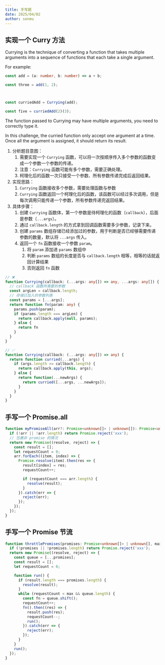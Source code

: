 ```yaml
---
title: 手写题
date: 2025/04/02
author: senmu
---
```


## 实现一个 Curry 方法

Currying is the technique of converting a function that takes multiple arguments into a sequence of functions that each take a single argument.

For example:

```ts
const add = (a: number, b: number) => a + b;

const three = add(1, 2);



const curriedAdd = Currying(add);

const five = curriedAdd(2)(3);
```

The function passed to Currying may have multiple arguments, you need to correctly type it.

In this challenge, the curried function only accept one argument at a time.
Once all the argument is assigned, it should return its result.

1. 分析题目意图：
   1. 需要实现一个 `Currying` 函数，可以将一次按顺序传入多个参数的函数变成一个参数一个参数的传递。
   2. 注意：`Currying` 函数可能有多个参数，需要正确处理。
   3. 柯理化后的函数一次只接受一个参数、所有参数传递完成后返回结果。
2. 实现思路：
   1. `Currying` 函数接收多个参数，需要处理函数与参数
   2. `Currying` 函数返回一个柯理化后的函数，该函数可以经过多次调用，但是每次调用只能传递一个参数，所有参数传递完返回结果。
3. 具体步骤：
   1. 创建 `Currying` 函数体，第一个参数是待柯理化的函数（`callback`），后面是参数（`...args`）。
   2. 通过 `callback.length` 的方式拿到回调函数需要多少参数，记录下来。
   3. 创建 `params` 数组存储已经添加过的参数，用于判断是否已经够需要传递参数的数量，默认将 `...args` 传入。
   4. 返回一个 `fn` 函数接收一个参数 `param`。
      1. 将 `param` 添加进 `params` 数组中
      2. 判断 `params` 数组的长度是否与 `callback.length` 相等，相等的话就返回计算结果
      3. 否则返回 `fn` 函数

```ts
// ❌
function Currying(callback: (...args: any[]) => any, ...args: any[]) {
  // callback 函数所需要的参数
  const argLen = callback.length;
  // 存储已加入的参数列表
  const params = [...args];
  return function fn(param: any) {
    params.push(param);
    if (params.length === argLen) {
      return callback.apply(null, params);
    } else {
      return fn
    }
  }
}

// ✅
function Currying(callback: (...args: any[]) => any) {
  return function curried(...args) {
    if (args.length >= callback.length) {
      return callback.apply(this, args);
    } else {
      return function(...newArgs) {
        return curried([...args, ...newArgs]);
      }
    }
  }
}
```

## 手写一个 Promise.all

```ts
function myPromiseAll(arr?: Promise<unknown[]> | unknown[]): Promise<unknown> {
  if (!arr || !arr.length) return Promise.reject('xxx');
  // 包裹非 promise 的情况
  return new Promise((resolve, reject) => {
    const result = [];
    let requestCount = 0;
    arr.forEach((item, index) => {
      Promise.resolve(item).then(res => {
        result[index] = res;
        requestCount++;

        if (requestCount === arr.length) {
          resolve(result);
        }
      }).catch(err => {
        reject(err);
      });
    });
  });
}
```

## 手写一个 Promise 节流

```ts
function throttlePromises(promises: Promise<unknown[]> | unknown[], max: number): Promise<unknown[]> {
  if (!promises || !promises.length) return Promise.reject('xxx');
  return new Promise((resolve, reject) => {
    const queue = [...promises];
    const result = [];
    let requestCount = 0;

    function run() {
      if (result.length === promises.length) {
        resolve(result);
      }
      while (requestCount < max && queue.length) {
        const fn = queue.shift();
        requestCount++;
        fn().then((res) => {
          result.push(res);
          requestCount--;
          run();
        }).catch(err => {
          reject(err);
        });
      }
    }
    run();
  });
}
```

